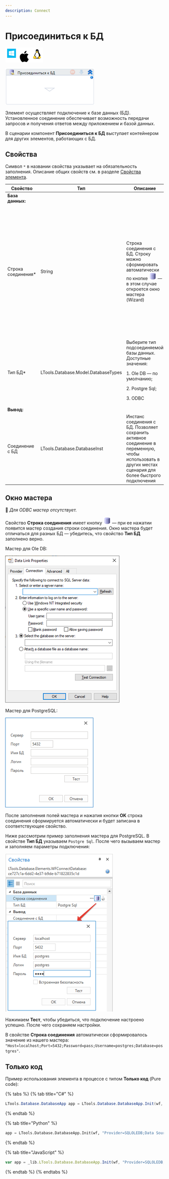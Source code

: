 ```yaml
---
description: Connect
---
```


# Присоединиться к БД

![](<../../../.gitbook/assets/image (100) (1) (1) (1) (1) (1) (1) (1) (2) (218).png>)

![](<../../../.gitbook/assets/image (330).png>)

Элемент осуществляет подключение к базе данных (БД). Установленное соединение обеспечивает возможность передачи запросов и получения ответов между приложением и базой данных. 

В сценарии компонент **Присоединиться к БД** выступает контейнером для других элементов, работающих с БД.


## Свойства
Символ `*` в названии свойства указывает на обязательность заполнения. Описание общих свойств см. в разделе [Свойства элемента](https://docs.primo-rpa.ru/primo-rpa/primo-studio/process/elements#svoistva-elementa).

| Свойство            | Тип                        | Описание                                                                                                                            | Пример            |
| ------------------- | -------------------------- | ----------------------------------------------------------------------------------------------------------------------------------- | ----------------- |
| **База данных:**    | | | |
| Строка соединения\* | String                     | Строка соединения с БД. Строку можно сформировать автоматически по кнопке <img src="../../../.gitbook/assets/connection_editor_button.png" alt="" data-size="line"> — в этом случае откроется окно мастера (Wizard) | <p>Ole DB:</p> <p>`"Provider=SQLOLEDB;Data Source=<servername>;Initial Catalog=<dbname>;Integrated Security=SSPI"`</p> <p>PostgreSQL:</p> <p> `"Host=<host>;Port=5432;Password=<password>;Username=<username>;Database=<dbname>"`</p> <p>ODBC:</p> <p>`"DRIVER=<ODBC Driver>; SERVER=<host>; PORT=<port number>;DATABASE=<dbname>; USER=<username>; PASSWORD=<password>"`</p> |
| Тип БД\*            | LTools.Database.Model.DatabaseTypes | Выберите тип подсоединяемой базы данных. Доступные значения: <p>1. Ole DB — по умолчанию;</p> <p>2. Postgre Sql;</p> <p>3. ODBC</p> | `Ole DB` |
| **Вывод:**          | | | |
| Соединение с БД     | LTools.Database.DatabaseInst        | Инстанс соединения с БД. Позволяет сохранить активное соединение в переменную, чтобы использовать в других местах сценария для более быстрого подключения |  | 




## Окно мастера 

:small_blue_diamond: *Для ODBC мастер отсутствует.*

Свойство **Строка соединения** имеет кнопку <img src="../../../.gitbook/assets/connection_editor_button.png" alt="" data-size="line"> — при ее нажатии появится мастер создания строки соединения. Окно мастера будет отличаться для разных БД — убедитесь, что свойство **Тип БД** заполнено верно. 

Мастер для Ole DB:

![Для Ole DB](<../../../.gitbook/assets/image (301).png>)

Мастер для PostgreSQL:

![Для Postgre Sql](<../../../.gitbook/assets/image (383).png>)

После заполнения полей мастера и нажатия кнопки **OK** строка соединения сформируется автоматически и будет записана в соответствующее свойство.

Ниже рассмотрим пример заполнения мастера для PostgreSQL. В свойстве **Тип БД** указываем `Postgre Sql`. После чего вызываем мастер и заполняем параметры подключения: 

![Заполненные параметры подключения к Postgre Sql](<../../../.gitbook/assets1/WFConnectDatabase-master.png>)

Нажимаем **Тест**, чтобы убедиться, что подключение настроено успешно. После чего сохраняем настройки. 

В свойстве **Строка соединения** автоматически сформировалось значение из нашего мастера: `"Host=localhost;Port=5432;Password=pass;Username=postgres;Database=postgres"`.


## Только код

Пример использования элемента в процессе с типом **Только код** (Pure code):

{% tabs %}
{% tab title="C#" %}
```csharp
LTools.Database.DatabaseApp app = LTools.Database.DatabaseApp.Init(wf, "Provider=SQLOLEDB;Data Source=<servername>;Initial Catalog=<dbname>;Integrated Security=SSPI");
```
{% endtab %}

{% tab title="Python" %}
```python
app = LTools.Database.DatabaseApp.Init(wf, "Provider=SQLOLEDB;Data Source=<servername>;Initial Catalog=<dbname>;Integrated Security=SSPI")
```
{% endtab %}

{% tab title="JavaScript" %}
```javascript
var app = _lib.LTools.Database.DatabaseApp.Init(wf, "Provider=SQLOLEDB;Data Source=<servername>;Initial Catalog=<dbname>;Integrated Security=SSPI");
```
{% endtab %}
{% endtabs %}
